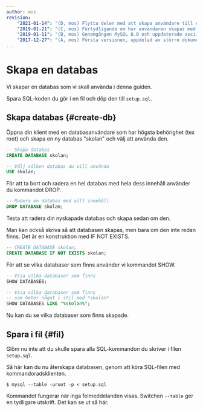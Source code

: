 ```yaml
---
author: mos
revision:
    "2021-01-14": "(D, mos) Flytta delen med att skapa användare till en egen artikel."
    "2019-01-21": "(C, mos) Förtydligande om hur användaren skapas med kompabilitet."
    "2019-01-11": "(B, mos) Genomgången MySQL 8.0 och uppdaterade asciinemas."
    "2017-12-27": "(A, mos) Första versionen, uppdelad av större dokument."
...
```

Skapa en databas
==================================

Vi skapar en databas som vi skall använda i denna guiden.

Spara SQL-koden du gör i en fil och döp den till `setup.sql`.



Skapa databas {#create-db}
----------------------------------

Öppna din klient med en databasanvändare som har högsta behörighet (tex root) och skapa en ny databas "skolan" och välj att använda den.

```sql
-- Skapa databas
CREATE DATABASE skolan;

-- Välj vilken databas du vill använda
USE skolan;
```

För att ta bort och radera en hel databas med hela dess innehåll använder du kommandot DROP.

```sql
-- Radera en databas med allt innehåll
DROP DATABASE skolan;
```

Testa att radera din nyskapade databas och skapa sedan om den.

Man kan också skriva så att databasen skapas, men bara om den inte redan finns. Det är en konstruktion med IF NOT EXISTS.

```sql
-- CREATE DATABASE skolan;
CREATE DATABASE IF NOT EXISTS skolan;
```

För att se vilka databaser som finns använder vi kommandot SHOW.

```sql
-- Visa vilka databaser som finns
SHOW DATABASES;

-- Visa vilka databaser som finns
-- som heter något i stil med *skolan*
SHOW DATABASES LIKE "%skolan%";
```

Nu kan du se vilka databaser som finns skapade.




Spara i fil {#fil}
----------------------------------

Glöm nu inte att du skulle spara alla SQL-kommandon du skriver i filen `setup.sql`.

Så här kan du nu återskapa databasen, genom att köra SQL-filen med kommandoradsklienten.

```text
$ mysql --table -uroot -p < setup.sql
```

Kommandot fungerar när inga felmeddelanden visas. Switchen `--table` ger en tydligare utskrift. Det kan se ut så här.
